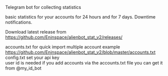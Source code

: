 Telegram bot for collecting statistics

basic statistics for your accounts for 24 hours and for 7 days. Downtime notifications.

Download latest release from https://github.com/Eninspace/alienbot_stat_v2/releases/

accounts.txt for quick import multiple account example https://github.com/Eninspace/alienbot_stat_v2/blob/master/accounts.txt
config.txt set your api key\
user id is needed if you add accounts via the accounts.txt file you can get it from @my_id_bot
